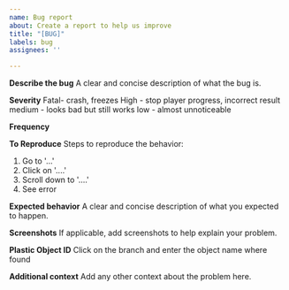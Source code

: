 ```yaml
---
name: Bug report
about: Create a report to help us improve
title: "[BUG]"
labels: bug
assignees: ''

---
```


**Describe the bug**
A clear and concise description of what the bug is.

**Severity**
Fatal- crash, freezes
High - stop player progress, incorrect result
medium - looks bad but still works
low - almost unnoticeable

**Frequency**

**To Reproduce**
Steps to reproduce the behavior:
1. Go to '...'
2. Click on '....'
3. Scroll down to '....'
4. See error

**Expected behavior**
A clear and concise description of what you expected to happen.

**Screenshots**
If applicable, add screenshots to help explain your problem.

**Plastic Object ID**
Click on the branch and enter the object name where found

**Additional context**
Add any other context about the problem here.
